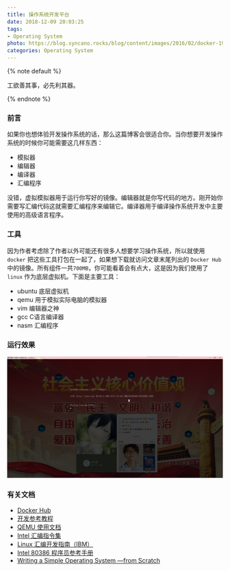 ```yaml
---
title: 操作系统开发平台
date: 2018-12-09 20:03:25
tags:
- Operating System
photo: https://blog.syncano.rocks/blog/content/images/2016/02/docker-1920-1080.png
categories: Operating System
---
```


{% note default %}

工欲善其事，必先利其器。

{% endnote %}
<!-- more -->




### 前言

如果你也想体验开发操作系统的话，那么这篇博客会很适合你。当你想要开发操作系统的时候你可能需要这几样东西：

- 模拟器
- 编辑器
- 编译器
- 汇编程序

没错，虚拟模拟器用于运行你写好的镜像。编辑器就是你写代码的地方。刚开始你需要写汇编代码这就需要汇编程序来编辑它。编译器用于编译操作系统开发中主要使用的高级语言程序。

### 工具

因为作者考虑除了作者以外可能还有很多人想要学习操作系统，所以就使用 `docker` 把这些工具打包在一起了，如果想下载就访问文章末尾列出的 `Docker Hub` 中的镜像。所有组件一共`700MB`，你可能看着会有点大，这是因为我们使用了 `linux` 作为底层虚拟机。下面是主要工具：

- ubuntu 底层虚拟机
- qemu 用于模拟实际电脑的模拟器
- vim 编辑器之神
- gcc C语言编译器
- nasm 汇编程序


### 运行效果

![](osdev-platform/osdev.png)


### 有关文档


* [Docker Hub](https://hub.docker.com/r/scarboroughcoral/osdev-ubuntu/)
* [开发参考教程](https://github.com/cfenollosa/os-tutorial)
* [QEMU 使用文档](https://qemu.weilnetz.de/doc/qemu-doc.html)
* [Intel 汇编指令集](http://www.skywind.me/maker/intel.htm)
* [Linux 汇编开发指南（IBM）](https://www.ibm.com/developerworks/cn/linux/l-assembly/index.html)
* [Intel 80386 程序员参考手册](https://wizardforcel.gitbooks.io/intel-80386-ref-manual/content/1.html)
* [Writing a Simple Operating System —from Scratch](http://www.cs.bham.ac.uk/~exr/lectures/opsys/10_11/lectures/os-dev.pdf)